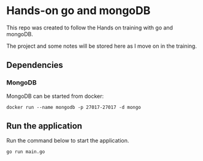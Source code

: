 # Hands-on go and mongoDB

This repo was created to follow the Hands on training with go and mongoDB.

The project and some notes will be stored here as I move on in the training.

## Dependencies

### MongoDB

MongoDB can be started from docker:

`docker run --name mongodb -p 27017-27017 -d mongo`


## Run the application

Run the command below to start the  application.

```
go run main.go
```